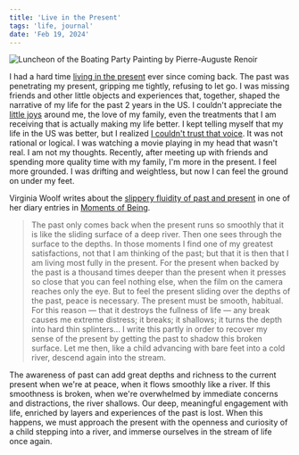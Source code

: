 ```yaml
---
title: 'Live in the Present'
tags: 'life, journal'
date: 'Feb 19, 2024'
---
```


![Luncheon of the Boating Party Painting by Pierre-Auguste Renoir](/images/party.jpg)

I had a hard time [living in the present](https://x.com/benxneo/status/1759366170409570759?s=20) ever since coming back. The past was penetrating my present, gripping me tightly, refusing to let go. I was missing friends and other little objects and experiences that, together, shaped the narrative of my life for the past 2 years in the US. I couldn't appreciate the [little joys](http://bneo.xyz/posts/littlejoys) around me, the love of my family, even the treatments that I am receiving that is actually making my life better. I kept telling myself that my life in the US was better, but I realized [I couldn't trust that voice](http://bneo.xyz/posts/feelgood). It was not rational or logical. I was watching a movie playing in my head that wasn't real. I am not my thoughts. Recently, after meeting up with friends and spending more quality time with my family, I'm more in the present. I feel more grounded. I was drifting and weightless, but now I can feel the ground on under my feet.

Virginia Woolf writes about the [slippery fluidity of past and present](https://www.themarginalian.org/2015/10/05/virginia-woolf-past-present-moments-of-being/) in one of her diary entries in [Moments of Being](https://www.goodreads.com/book/show/60885336-moments-of-being?from_search=true&from_srp=true&qid=1JwjzGB1yZ&rank=1).

> The past only comes back when the present runs so smoothly that it is like the sliding surface of a deep river. Then one sees through the surface to the depths. In those moments I find one of my greatest satisfactions, not that I am thinking of the past; but that it is then that I am living most fully in the present. For the present when backed by the past is a thousand times deeper than the present when it presses so close that you can feel nothing else, when the film on the camera reaches only the eye. But to feel the present sliding over the depths of the past, peace is necessary. The present must be smooth, habitual. For this reason — that it destroys the fullness of life — any break causes me extreme distress; it breaks; it shallows; it turns the depth into hard thin splinters… I write this partly in order to recover my sense of the present by getting the past to shadow this broken surface. Let me then, like a child advancing with bare feet into a cold river, descend again into the stream.

The awareness of past can add great depths and richness to the current present when we're at peace, when it flows smoothly like a river. If this smoothness is broken, when we're overwhelmed by immediate concerns and distractions, the river shallows. Our deep, meaningful engagement with life, enriched by layers and experiences of the past is lost. When this happens, we must approach the present with the openness and curiosity of a child stepping into a river, and immerse ourselves in the stream of life once again.
